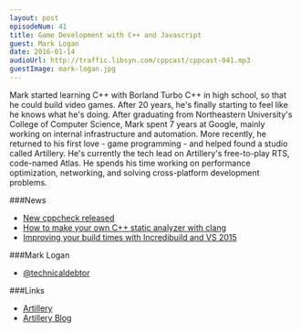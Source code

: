 ```yaml
---
layout: post
episodeNum: 41
title: Game Development with C++ and Javascript
guest: Mark Logan
date: 2016-01-14
audioUrl: http://traffic.libsyn.com/cppcast/cppcast-041.mp3
guestImage: mark-logan.jpg
---
```


Mark started learning C++ with Borland Turbo C++ in high school, so that he could build video games. After 20 years, he's finally starting to feel like he knows what he's doing. After graduating from Northeastern University's College of Computer Science, Mark spent 7 years at Google, mainly working on internal infrastructure and automation. More recently, he returned to his first love - game programming - and helped found a studio called Artillery. He's currently the tech lead on Artillery's free-to-play RTS, code-named Atlas. He spends his time working on performance optimization, networking, and solving cross-platform development problems.

###News

 - [New cppcheck released](http://sourceforge.net/p/cppcheck/news/2016/01/cppcheck-172/)
 - [How to make your own C++ static analyzer with clang](https://ehsanakhgari.org/blog/2015-12-07/c-static-analysis-using-clang)
 - [Improving your build times with Incredibuild and VS 2015](http://blogs.msdn.com/b/visualstudio/archive/2015/11/30/improving-your-build-times-with-incredibuild-and-visual-studio-2015.aspx)
 
###Mark Logan

 - [@technicaldebtor](https://twitter.com/technicaldebtor)

###Links

 - [Artillery](https://www.artillery.com/)
 - [Artillery Blog](http://blog.artillery.com/)
